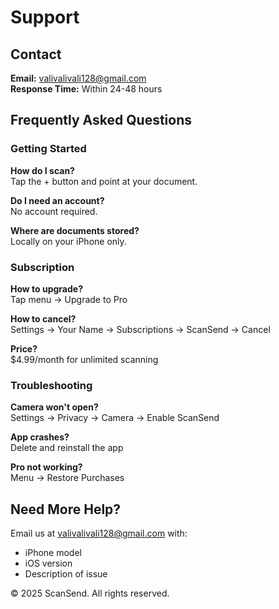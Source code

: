 # Support

## Contact

**Email:** valivalivali128@gmail.com  
**Response Time:** Within 24-48 hours

## Frequently Asked Questions

### Getting Started

**How do I scan?**  
Tap the + button and point at your document.

**Do I need an account?**  
No account required.

**Where are documents stored?**  
Locally on your iPhone only.

### Subscription

**How to upgrade?**  
Tap menu → Upgrade to Pro

**How to cancel?**  
Settings → Your Name → Subscriptions → ScanSend → Cancel

**Price?**  
$4.99/month for unlimited scanning

### Troubleshooting

**Camera won't open?**  
Settings → Privacy → Camera → Enable ScanSend

**App crashes?**  
Delete and reinstall the app

**Pro not working?**  
Menu → Restore Purchases

## Need More Help?

Email us at valivalivali128@gmail.com with:
- iPhone model
- iOS version  
- Description of issue

© 2025 ScanSend. All rights reserved.
